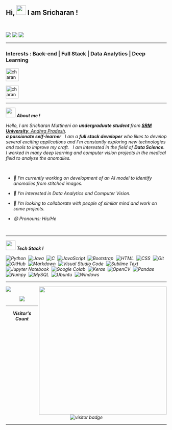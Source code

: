 
## Hi, <img src="https://github.com/msrcharan/Overview/blob/main/Hi.gif" width="30px" height="30px"> I am Sricharan !
<br>

 <p>
<img src="https://img.shields.io/badge/Age-21-blue" />
<img src="https://img.shields.io/badge/Lives-India-success" />
<img src="https://img.shields.io/badge/Languages-English,Telugu%20%26%20Hindi-brightgreen" />
</p>


<hr>
<h3>Interests : Back-end | Full Stack | Data Analytics | Deep Learning </h3>


<p>
<a href="https://www.linkedin.com/in/sricharan-muttineni/" target="blank"><img align="center" src="https://upload.wikimedia.org/wikipedia/commons/thumb/c/ca/LinkedIn_logo_initials.png/768px-LinkedIn_logo_initials.png" alt="charan" height="40" width="40" /></a> &nbsp;

<a href="https://twitter.com/sricharanmuttin" target="blank"><img align="center" src="https://upload.wikimedia.org/wikipedia/sco/thumb/9/9f/Twitter_bird_logo_2012.svg/1200px-Twitter_bird_logo_2012.svg.png" alt="charan" height="40" width="40" /></a> &nbsp; &nbsp;

</p>

<hr>

<img src="https://media.giphy.com/media/iY8CRBdQXODJSCERIr/giphy.gif" width="30px" height="30px">&nbsp;***About me !*** 

<p>
  <em>
    Hello, I am Sricharan Muttineni an <b> undergraduate student </b> from <a target="blank" href="https://srmap.edu.in/"> <b>SRM University</b>, Andhra Pradesh</a>. <br>
    <b>a passionate self-learner</b> &nbsp; I am a <b>full stack developer</b> who likes to develop several exciting applications and I'm constantly exploring new technologies and tools to improve my craft. &nbsp; I am interested in the field of <b>Data Science</b>. I worked in many deep learning and computer vision projects in the medical field to analyse the anomalies.
</p>
 
<br>
  
- 🔭 I’m currently working on development of an AI model to identify anomalies from stitched images.

- 🌱 I’m interested in Data Analytics and Computer Vision.

- 👯 I’m looking to collaborate with people of similar mind and work on some projects. 
 
- 😄 Pronouns: His/He

<br>
<hr>

<img src="https://media.giphy.com/media/iY8CRBdQXODJSCERIr/giphy.gif" width="30px" height="30px">&nbsp;***Tech Stack !***  


![Python](https://img.shields.io/badge/-Python-05122A?style=flat&logo=python)&nbsp;
![Java](https://img.shields.io/badge/-Java-05122A?style=flat&logo=Java&logoColor=FFA518)&nbsp;
![C](https://img.shields.io/badge/-C-05122A?style=flat&logo=C&logoColor=A8B9CC)&nbsp;
![JavaScript](https://img.shields.io/badge/-JavaScript-05122A?style=flat&logo=javascript)&nbsp;
![Bootstrap](https://img.shields.io/badge/-Bootstrap-05122A?style=flat&logo=bootstrap&logoColor=563D7C)&nbsp;
![HTML](https://img.shields.io/badge/-HTML-05122A?style=flat&logo=HTML5)&nbsp;
![CSS](https://img.shields.io/badge/-CSS-05122A?style=flat&logo=CSS3&logoColor=1572B6)&nbsp;
![Git](https://img.shields.io/badge/-Git-05122A?style=flat&logo=git)&nbsp;
![GitHub](https://img.shields.io/badge/-GitHub-05122A?style=flat&logo=github)&nbsp;
![Markdown](https://img.shields.io/badge/-Markdown-05122A?style=flat&logo=markdown)&nbsp;
![Visual Studio Code](https://img.shields.io/badge/-Visual%20Studio%20Code-05122A?style=flat&logo=visual-studio-code&logoColor=007ACC)&nbsp;
![Sublime Text](https://img.shields.io/badge/-Sublime%20Text-05122A?style=flat&logo=sublime-text&logoColor=FF9800)&nbsp;
![Jupyter Notebook](https://img.shields.io/badge/-Jupyter%20Notebook-05122A?style=flat&logo=jupyter&logoColor=F37626)&nbsp;
![Google Colab](https://img.shields.io/badge/-Google%20Colab-05122A?style=flat&logo=google-colab&logoColor=F9AB00)&nbsp;
![Keras](https://img.shields.io/badge/-Keras-05122A?style=flat&logo=keras&logoColor=D00000)&nbsp;
![OpenCV](https://img.shields.io/badge/-OpenCV-05122A?style=flat&logo=opencv&logoColor=5C3EE8)&nbsp;
![Pandas](https://img.shields.io/badge/-Pandas-05122A?style=flat&logo=Pandas&logoColor=5C3EE8)&nbsp;
![Numpy](https://img.shields.io/badge/-Numpy-05122A?style=flat&logo=Numpy&logoColor=5C3EE8)&nbsp;
![MySQL](https://img.shields.io/badge/-MySQL-05122A?style=flat&logo=mysql&logoColor=4479A1)&nbsp;
![Ubuntu](https://img.shields.io/badge/-Ubuntu-05122A?style=flat&logo=ubuntu&logoColor=fc6b03)&nbsp;
![Windows](https://img.shields.io/badge/-Windows-05122A?style=flat&logo=windows&logoColor=03cffc)&nbsp;

<hr>


<p><img align="right" src="https://github-readme-stats.vercel.app/api?username=msrcharan&count_private=true&show_icons=true&&theme=chartreuse-dark&include_all_commits=true" width="400"></p> 
<p><img src="https://github-readme-stats.vercel.app/api/top-langs/?username=msrcharan&layout=compact&hide=TSQL&theme=chartreuse-dark"></p>
<p align="center"><img src="https://github-readme-streak-stats.herokuapp.com?user=msrcharan&theme=chartreuse-dark"></p>

<hr>

<p align="center"><b>Visitor's Count</b></p>
<p align="center"><img src="https://profile-counter.glitch.me/%7msrcharan%7D/count.svg" alt="visitor badge"/></p>

<hr>




